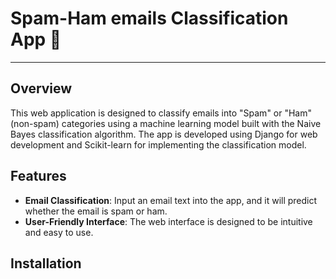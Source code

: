 # Spam-Ham emails Classification App 🔖

---

## Overview

This web application is designed to classify emails into "Spam" or "Ham" (non-spam) categories using a machine learning model built with the Naive Bayes classification algorithm. The app is developed using Django for web development and Scikit-learn for implementing the classification model.

## Features

- **Email Classification**: Input an email text into the app, and it will predict whether the email is spam or ham.
- **User-Friendly Interface**: The web interface is designed to be intuitive and easy to use.

## Installation
